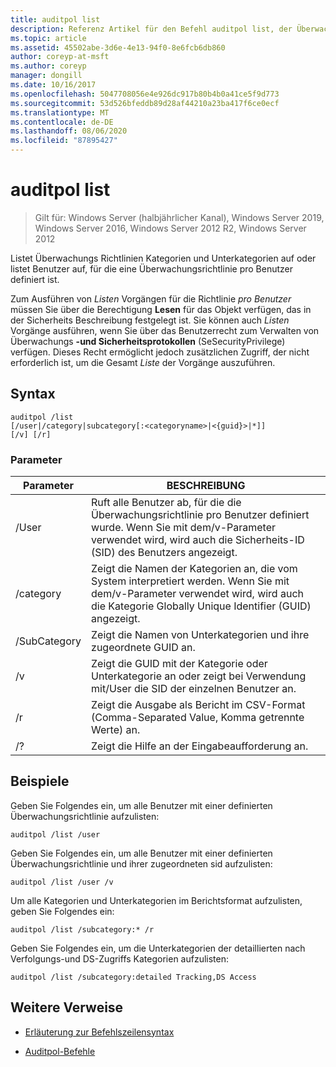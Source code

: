 ```yaml
---
title: auditpol list
description: Referenz Artikel für den Befehl auditpol list, der Überwachungs Richtlinien Kategorien und Unterkategorien auflistet oder Benutzer auflistet, für die eine Überwachungsrichtlinie pro Benutzer definiert ist.
ms.topic: article
ms.assetid: 45502abe-3d6e-4e13-94f0-8e6fcb6db860
author: coreyp-at-msft
ms.author: coreyp
manager: dongill
ms.date: 10/16/2017
ms.openlocfilehash: 5047708056e4e926dc917b80b4b0a41ce5f9d773
ms.sourcegitcommit: 53d526bfeddb89d28af44210a23ba417f6ce0ecf
ms.translationtype: MT
ms.contentlocale: de-DE
ms.lasthandoff: 08/06/2020
ms.locfileid: "87895427"
---
```

# <a name="auditpol-list"></a>auditpol list

> Gilt für: Windows Server (halbjährlicher Kanal), Windows Server 2019, Windows Server 2016, Windows Server 2012 R2, Windows Server 2012

Listet Überwachungs Richtlinien Kategorien und Unterkategorien auf oder listet Benutzer auf, für die eine Überwachungsrichtlinie pro Benutzer definiert ist.

Zum Ausführen von *Listen* Vorgängen für die Richtlinie *pro Benutzer* müssen Sie über die Berechtigung **Lesen** für das Objekt verfügen, das in der Sicherheits Beschreibung festgelegt ist. Sie können auch *Listen* Vorgänge ausführen, wenn Sie über das Benutzerrecht zum Verwalten von Überwachungs **-und Sicherheitsprotokollen** (SeSecurityPrivilege) verfügen. Dieses Recht ermöglicht jedoch zusätzlichen Zugriff, der nicht erforderlich ist, um die Gesamt *Liste* der Vorgänge auszuführen.

## <a name="syntax"></a>Syntax

```
auditpol /list
[/user|/category|subcategory[:<categoryname>|<{guid}>|*]]
[/v] [/r]
```

### <a name="parameters"></a>Parameter

| Parameter | BESCHREIBUNG |
| ------- | -------- |
| /User | Ruft alle Benutzer ab, für die die Überwachungsrichtlinie pro Benutzer definiert wurde. Wenn Sie mit dem/v-Parameter verwendet wird, wird auch die Sicherheits-ID (SID) des Benutzers angezeigt. |
| /category | Zeigt die Namen der Kategorien an, die vom System interpretiert werden. Wenn Sie mit dem/v-Parameter verwendet wird, wird auch die Kategorie Globally Unique Identifier (GUID) angezeigt. |
| /SubCategory | Zeigt die Namen von Unterkategorien und ihre zugeordnete GUID an. |
| /v | Zeigt die GUID mit der Kategorie oder Unterkategorie an oder zeigt bei Verwendung mit/User die SID der einzelnen Benutzer an. |
| /r | Zeigt die Ausgabe als Bericht im CSV-Format (Comma-Separated Value, Komma getrennte Werte) an. |
| /? | Zeigt die Hilfe an der Eingabeaufforderung an. |

## <a name="examples"></a>Beispiele

Geben Sie Folgendes ein, um alle Benutzer mit einer definierten Überwachungsrichtlinie aufzulisten:

```
auditpol /list /user
```

Geben Sie Folgendes ein, um alle Benutzer mit einer definierten Überwachungsrichtlinie und ihrer zugeordneten sid aufzulisten:

```
auditpol /list /user /v
```

Um alle Kategorien und Unterkategorien im Berichtsformat aufzulisten, geben Sie Folgendes ein:

```
auditpol /list /subcategory:* /r
```

Geben Sie Folgendes ein, um die Unterkategorien der detaillierten nach Verfolgungs-und DS-Zugriffs Kategorien aufzulisten:

```
auditpol /list /subcategory:detailed Tracking,DS Access
```

## <a name="additional-references"></a>Weitere Verweise

- [Erläuterung zur Befehlszeilensyntax](command-line-syntax-key.md)

- [Auditpol-Befehle](auditpol.md)
